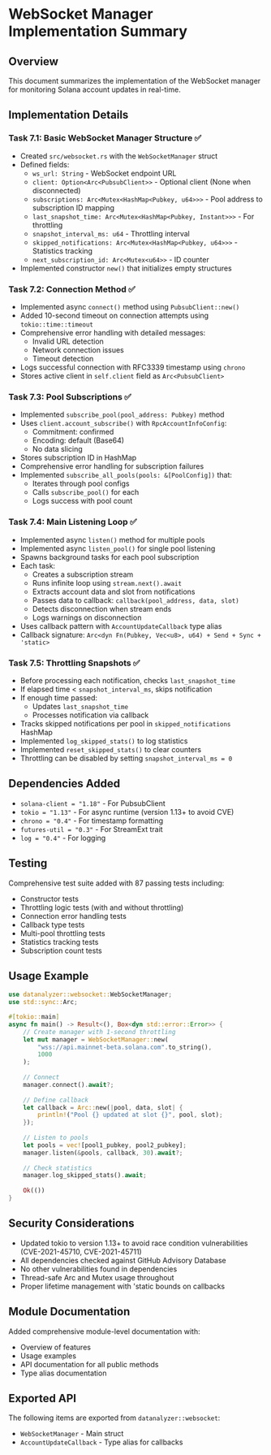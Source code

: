# WebSocket Manager Implementation Summary

## Overview
This document summarizes the implementation of the WebSocket manager for monitoring Solana account updates in real-time.

## Implementation Details

### Task 7.1: Basic WebSocket Manager Structure ✅
- Created `src/websocket.rs` with the `WebSocketManager` struct
- Defined fields:
  - `ws_url: String` - WebSocket endpoint URL
  - `client: Option<Arc<PubsubClient>>` - Optional client (None when disconnected)
  - `subscriptions: Arc<Mutex<HashMap<Pubkey, u64>>>` - Pool address to subscription ID mapping
  - `last_snapshot_time: Arc<Mutex<HashMap<Pubkey, Instant>>>` - For throttling
  - `snapshot_interval_ms: u64` - Throttling interval
  - `skipped_notifications: Arc<Mutex<HashMap<Pubkey, u64>>>` - Statistics tracking
  - `next_subscription_id: Arc<Mutex<u64>>` - ID counter
- Implemented constructor `new()` that initializes empty structures

### Task 7.2: Connection Method ✅
- Implemented async `connect()` method using `PubsubClient::new()`
- Added 10-second timeout on connection attempts using `tokio::time::timeout`
- Comprehensive error handling with detailed messages:
  - Invalid URL detection
  - Network connection issues
  - Timeout detection
- Logs successful connection with RFC3339 timestamp using `chrono`
- Stores active client in `self.client` field as `Arc<PubsubClient>`

### Task 7.3: Pool Subscriptions ✅
- Implemented `subscribe_pool(pool_address: Pubkey)` method
- Uses `client.account_subscribe()` with `RpcAccountInfoConfig`:
  - Commitment: confirmed
  - Encoding: default (Base64)
  - No data slicing
- Stores subscription ID in HashMap
- Comprehensive error handling for subscription failures
- Implemented `subscribe_all_pools(pools: &[PoolConfig])` that:
  - Iterates through pool configs
  - Calls `subscribe_pool()` for each
  - Logs success with pool count

### Task 7.4: Main Listening Loop ✅
- Implemented async `listen()` method for multiple pools
- Implemented async `listen_pool()` for single pool listening
- Spawns background tasks for each pool subscription
- Each task:
  - Creates a subscription stream
  - Runs infinite loop using `stream.next().await`
  - Extracts account data and slot from notifications
  - Passes data to callback: `callback(pool_address, data, slot)`
  - Detects disconnection when stream ends
  - Logs warnings on disconnection
- Uses callback pattern with `AccountUpdateCallback` type alias
- Callback signature: `Arc<dyn Fn(Pubkey, Vec<u8>, u64) + Send + Sync + 'static>`

### Task 7.5: Throttling Snapshots ✅
- Before processing each notification, checks `last_snapshot_time`
- If elapsed time < `snapshot_interval_ms`, skips notification
- If enough time passed:
  - Updates `last_snapshot_time`
  - Processes notification via callback
- Tracks skipped notifications per pool in `skipped_notifications` HashMap
- Implemented `log_skipped_stats()` to log statistics
- Implemented `reset_skipped_stats()` to clear counters
- Throttling can be disabled by setting `snapshot_interval_ms = 0`

## Dependencies Added
- `solana-client = "1.18"` - For PubsubClient
- `tokio = "1.13"` - For async runtime (version 1.13+ to avoid CVE)
- `chrono = "0.4"` - For timestamp formatting
- `futures-util = "0.3"` - For StreamExt trait
- `log = "0.4"` - For logging

## Testing
Comprehensive test suite added with 87 passing tests including:
- Constructor tests
- Throttling logic tests (with and without throttling)
- Connection error handling tests
- Callback type tests
- Multi-pool throttling tests
- Statistics tracking tests
- Subscription count tests

## Usage Example
```rust
use datanalyzer::websocket::WebSocketManager;
use std::sync::Arc;

#[tokio::main]
async fn main() -> Result<(), Box<dyn std::error::Error>> {
    // Create manager with 1-second throttling
    let mut manager = WebSocketManager::new(
        "wss://api.mainnet-beta.solana.com".to_string(),
        1000
    );
    
    // Connect
    manager.connect().await?;
    
    // Define callback
    let callback = Arc::new(|pool, data, slot| {
        println!("Pool {} updated at slot {}", pool, slot);
    });
    
    // Listen to pools
    let pools = vec![pool1_pubkey, pool2_pubkey];
    manager.listen(&pools, callback, 30).await?;
    
    // Check statistics
    manager.log_skipped_stats().await;
    
    Ok(())
}
```

## Security Considerations
- Updated tokio to version 1.13+ to avoid race condition vulnerabilities (CVE-2021-45710, CVE-2021-45711)
- All dependencies checked against GitHub Advisory Database
- No other vulnerabilities found in dependencies
- Thread-safe Arc and Mutex usage throughout
- Proper lifetime management with 'static bounds on callbacks

## Module Documentation
Added comprehensive module-level documentation with:
- Overview of features
- Usage examples
- API documentation for all public methods
- Type alias documentation

## Exported API
The following items are exported from `datanalyzer::websocket`:
- `WebSocketManager` - Main struct
- `AccountUpdateCallback` - Type alias for callbacks
